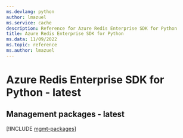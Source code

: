 ```yaml
---
ms.devlang: python
author: lmazuel
ms.service: cache
description: Reference for Azure Redis Enterprise SDK for Python
title: Azure Redis Enterprise SDK for Python
ms.data: 11/09/2022
ms.topic: reference
ms.author: lmazuel
---
```

# Azure Redis Enterprise SDK for Python - latest

## Management packages - latest
[!INCLUDE [mgmt-packages](redis-enterprise-mgmt-index.md)]